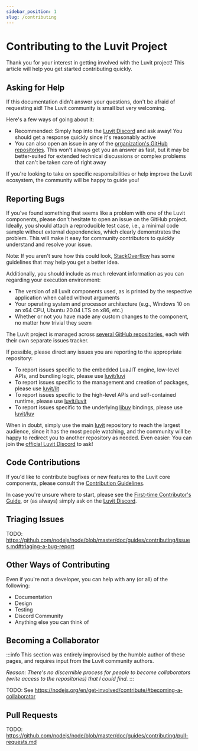 ```yaml
---
sidebar_position: 1
slug: /contributing
---
```


# Contributing to the Luvit Project 

Thank you for your interest in getting involved with the Luvit project! This article will help you get started contributing quickly.

## Asking for Help

If this documentation didn't answer your questions, don't be afraid of requesting aid! The Luvit community is small but very welcoming.

Here's a few ways of going about it:

* Recommended: Simply hop into the [Luvit Discord](https://discord.gg/luvit) and ask away! You should get a response quickly since it's reasonably active
* You can also open an issue in any of the [organization's GitHub repositories](https://github.com/luvit/). This won't always get you an answer as fast, but it may be better-suited for extended technical discussions or complex problems that can't be taken care of right away

If you're looking to take on specific responsibilities or help improve the Luvit ecosystem, the community will be happy to guide you!

## Reporting Bugs

If you've found something that seems like a problem with one of the Luvit components, please don't hesitate to open an issue on the GitHub project. Ideally, you should attach a reproducible test case, i.e., a minimal code sample without external dependencies, which clearly demonstrates the problem. This will make it easy for community contributors to quickly understand and resolve your issue.

Note: If you aren't sure how this could look, [StackOverflow](https://stackoverflow.com/help/minimal-reproducible-example) has some guidelines that may help you get a better idea.

Additionally, you should include as much relevant information as you can regarding your execution environment:

* The version of all Luvit components used, as is printed by the respective application when called without arguments
* Your operating system and processor architecture (e.g., Windows 10 on an x64 CPU, Ubuntu 20.04 LTS on x86, etc.)
* Whether or not you have made any custom changes to the component, no matter how trivial they seem

The Luvit project is managed across [several GitHub repositories](https://github.com/luvit/), each with their own separate issues tracker.

If possible, please direct any issues you are reporting to the appropriate repository:

* To report issues specific to the embedded LuaJIT engine, low-level APIs, and bundling logic, please use [luvit/luvi](https://github.com/luvit/luvi)
* To report issues specific to the management and creation of packages, please use [luvit/lit](https://github.com/luvit/lit)
* To report issues specific to the high-level APIs and self-contained runtime, please use [luvit/luvit](https://github.com/luvit/luvit)
* To report issues specific to the underlying [libuv](https://docs.libuv.org/) bindings, please use [luvit/luv](https://github.com/luvit/luv)

When in doubt, simply use the main [luvit](https://github.com/luvit/luvit) repository to reach the largest audience, since it has the most people watching, and the community will be happy to redirect you to another repository as needed. Even easier: You can join the [official Luvit Discord](https://discord.gg/luvit) to ask!

## Code Contributions

If you'd like to contribute bugfixes or new features to the Luvit core components, please consult the [Contribution Guidelines](/contributing/guidelines).

In case you're unsure where to start, please see the [First-time Contributor's Guide](/docs/guides/how-to-start-contributing), or (as always) simply ask on the [Luvit Discord](https://discord.gg/luvit).

## Triaging Issues

TODO: https://github.com/nodejs/node/blob/master/doc/guides/contributing/issues.md#triaging-a-bug-report

## Other Ways of Contributing

Even if you're not a developer, you can help with any (or all) of the following:

* Documentation
* Design
* Testing
* Discord Community
* Anything else you can think of

## Becoming a Collaborator

:::info
This section was entirely improvised by the humble author of these pages, and requires input from the Luvit community authors.

*Reason: There's no discernible process for people to become collaborators (write access to the repositories) that I could find.*
:::

TODO: See https://nodejs.org/en/get-involved/contribute/#becoming-a-collaborator

## Pull Requests

TODO: https://github.com/nodejs/node/blob/master/doc/guides/contributing/pull-requests.md